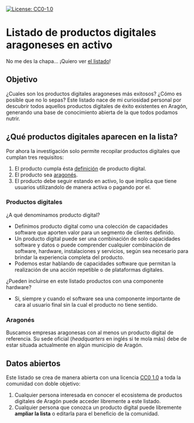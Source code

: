 [![License: CC0-1.0](https://img.shields.io/badge/License-CC0%201.0-lightgrey.svg)](http://creativecommons.org/publicdomain/zero/1.0/)

# Listado de productos digitales aragoneses en activo

No me des la chapa... ¡Quiero ver [el listado](listado.csv)!

## Objetivo

¿Cuales son los productos digitales aragoneses más exitosos? ¿Cómo es posible que no lo sepas?
Este listado nace de mi curiosidad personal por descubrir todos aquellos productos digitales de éxito existentes en Aragón, generando una base de conocimiento abierta de la que todos podamos nutrir.

## ¿Qué productos digitales aparecen en la lista?

Por ahora la investigación solo permite recopilar productos digitales que cumplan tres requisitos:

1. El producto cumpla ésta [definición](#productos-digitales) de producto digital.
1. El producto sea [aragonés](#aragonés).
1. El producto debe seguir estando en activo, lo que implica que tiene usuarios utilizandolo de manera activa o pagando por el.

### Productos digitales

¿A qué denominamos producto digital?

* Definimos producto digital como una colección de capacidades software que aporten valor para un segmento de clientes definido.
* Un producto digital puede ser una combinación de solo capacidades software y datos o puede comprender cualquier combinación de software, hardware, instalaciones y servicios, según sea necesario para brindar la experiencia completa del producto.
* Podemos estar hablando de capacidades software que permitan la realización de una acción repetible o de plataformas digitales.

¿Pueden incluirse en este listado productos con una componente hardware?

* Si, siempre y cuando el software sea una componente importante de cara al usuario final sin la cual el producto no tiene sentido.

### Aragonés

Buscamos empresas aragonesas con al menos un producto digital de referencia.
Su sede oficial (*headquarters* en inglés si te mola más) debe de estar situada actualmente en algún municipio de Aragón.

## Datos abiertos

Este listado se crea de manera abierta con una licencia [CC0 1.0](LICENSE) a toda la comunidad con doble objetivo:

1. Cualquier persona interesada en conocer el ecosistema de productos digitales de Aragón puede acceder libremente a este listado.
1. Cualquier persona que conozca un producto digital puede libremente **ampliar la lista** o editarla para el beneficio de la comunidad.

